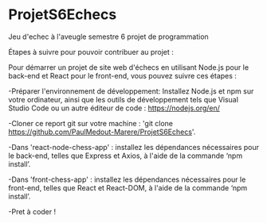 # ProjetS6Echecs
Jeu d'echec à l'aveugle semestre 6 projet de programmation


Étapes à suivre pour pouvoir contribuer au projet :

Pour démarrer un projet de site web d'échecs en utilisant Node.js pour le back-end et React pour le front-end, vous pouvez suivre ces étapes :

-Préparer l'environnement de développement: Installez Node.js et npm sur votre ordinateur, ainsi que les outils de développement tels que Visual Studio Code ou un autre éditeur de code : https://nodejs.org/en/

-Cloner ce report git sur votre machine : 'git clone https://github.com/PaulMedout-Marere/ProjetS6Echecs'.

-Dans 'react-node-chess-app' : installez les dépendances nécessaires pour le back-end, telles que Express et Axios, à l'aide de la commande ‘npm install’.

-Dans 'front-chess-app' : installez les dépendances nécessaires pour le front-end, telles que React et React-DOM, à l'aide de la commande ‘npm install’.

-Pret à coder !
